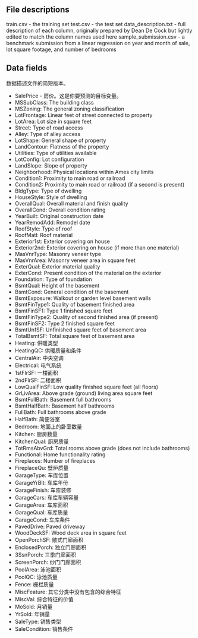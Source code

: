 ## File descriptions
train.csv - the training set
test.csv - the test set
data_description.txt - full description of each column, originally prepared by Dean De Cock but lightly edited to match the column names used here
sample_submission.csv - a benchmark submission from a linear regression on year and month of sale, lot square footage, and number of bedrooms

## Data fields
数据描述文件的简短版本。

+ SalePrice - 房价。这是你要预测的目标变量。
+ MSSubClass: The building class
+ MSZoning: The general zoning classification
+ LotFrontage: Linear feet of street connected to property
+ LotArea: Lot size in square feet
+ Street: Type of road access
+ Alley: Type of alley access
+ LotShape: General shape of property
+ LandContour: Flatness of the property
+ Utilities: Type of utilities available
+ LotConfig: Lot configuration
+ LandSlope: Slope of property
+ Neighborhood: Physical locations within Ames city limits
+ Condition1: Proximity to main road or railroad
+ Condition2: Proximity to main road or railroad (if a second is present)
+ BldgType: Type of dwelling
+ HouseStyle: Style of dwelling
+ OverallQual: Overall material and finish quality
+ OverallCond: Overall condition rating
+ YearBuilt: Original construction date
+ YearRemodAdd: Remodel date
+ RoofStyle: Type of roof
+ RoofMatl: Roof material
+ Exterior1st: Exterior covering on house
+ Exterior2nd: Exterior covering on house (if more than one material)
+ MasVnrType: Masonry veneer type
+ MasVnrArea: Masonry veneer area in square feet
+ ExterQual: Exterior material quality
+ ExterCond: Present condition of the material on the exterior
+ Foundation: Type of foundation
+ BsmtQual: Height of the basement
+ BsmtCond: General condition of the basement
+ BsmtExposure: Walkout or garden level basement walls
+ BsmtFinType1: Quality of basement finished area
+ BsmtFinSF1: Type 1 finished square feet
+ BsmtFinType2: Quality of second finished area (if present)
+ BsmtFinSF2: Type 2 finished square feet
+ BsmtUnfSF: Unfinished square feet of basement area
+ TotalBsmtSF: Total square feet of basement area
+ Heating: 供暖类型
+ HeatingQC: 供暖质量和条件
+ CentralAir: 中央空调
+ Electrical: 电气系统
+ 1stFlrSF: 一楼面积
+ 2ndFlrSF: 二楼面积
+ LowQualFinSF: Low quality finished square feet (all floors)
+ GrLivArea: Above grade (ground) living area square feet
+ BsmtFullBath: Basement full bathrooms
+ BsmtHalfBath: Basement half bathrooms
+ FullBath: Full bathrooms above grade
+ HalfBath: 简便浴室
+ Bedroom: 地面上的卧室数量
+ Kitchen: 厨房数量
+ KitchenQual: 厨房质量
+ TotRmsAbvGrd: Total rooms above grade (does not include bathrooms)
+ Functional: Home functionality rating
+ Fireplaces: Number of fireplaces
+ FireplaceQu: 壁炉质量
+ GarageType: 车库位置
+ GarageYrBlt: 车库年份
+ GarageFinish: 车库装修
+ GarageCars: 车库车辆容量
+ GarageArea: 车库面积
+ GarageQual: 车库质量
+ GarageCond: 车库条件
+ PavedDrive: Paved driveway
+ WoodDeckSF: Wood deck area in square feet
+ OpenPorchSF: 敞式门廊面积
+ EnclosedPorch: 独立门廊面积
+ 3SsnPorch: 三季门廊面积
+ ScreenPorch: 纱门门廊面积
+ PoolArea: 泳池面积
+ PoolQC: 泳池质量
+ Fence: 栅栏质量
+ MiscFeature: 其它分类中没有包含的综合特征
+ MiscVal: 综合特征的价值
+ MoSold: 月销量
+ YrSold: 年销量
+ SaleType: 销售类型
+ SaleCondition: 销售条件